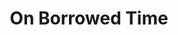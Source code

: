 ---
title: On Borrowed Time
year: 1944
month: 02
opening_date: 1944-02-01
closing_date: 
layout: productions
featured_image: 
image_caption:
image_credit:
playbill: 
category: 
Theatre: Theatre Jacksonville
Venue: Little Theatre
cast:
  Betty: Kilderry Blue Peat Smoke
  Demetria Riffle: Anne Eddy Smith
  Dr. Evans: Victor A. Norman
  Julian Northrup: John J. Maher
  Judge Martin's Boy: Bill Ives
  Marcia Giles: Marcia MacKintosh
  Mr. Brink: Roy Hudson
  Mr. Grimes: Harold Koller
  Mr. Pilbeam: William Pearce
  Nellie: Elsie Behner
  Pud: Danny Hackel Rosenberg
  Sheriff: Emil Hanna
crew:
  Director: Marcella Cisney
  Stage Manager: Velma Henning
  Lighting: Arlene Beach
  Make-up: Irma Stockwell
  Wardrobe: Mrs. T.H. Tennant
  Electrical Work: George Henning
  Properties: Elsie Behner
  Crew: 
    - Alvin Register
    - Audrey Jordan
    - Bobbie Horne
    - C. Fred Irish
    - Irma Jean Manning
    - Irma Stockwell
    - Laurence Johnson
    - Lois Davidson
    - Louise Tennant
    - Margaret Irish
    - Mary Dee Larter
    - Mary Garcia
    - Naudain Ives
    - Robert Saunders
    - Rose Marie Schosser
    - Shirley Davidson
    - William Schosser
  Workman: Alvin Register, Jr.
orchestra:
external_links:
---